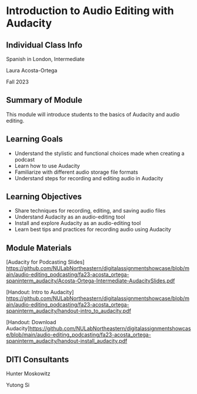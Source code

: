 <h1>Introduction to Audio Editing with Audacity</h1>
<h2>Individual Class Info</h2>

Spanish in London, Intermediate

Laura Acosta-Ortega

Fall 2023

<h2>Summary of Module</h2>

This module will introduce students to the basics of Audacity and audio editing.

<h2>Learning Goals</h2>

* Understand the stylistic and functional choices made when creating a podcast
* Learn how to use Audacity
* Familiarize with different audio storage file formats
* Understand steps for recording and editing audio in Audacity

<h2>Learning Objectives</h2>

* Share techniques for recording, editing, and saving audio files  
* Understand Audacity as an audio-editing tool
* Install and explore Audacity as an audio-editing tool
* Learn best tips and practices for recording audio using Audacity 

<h2>Module Materials</h2>

[Audacity for Podcasting Slides] https://github.com/NULabNortheastern/digitalassignmentshowcase/blob/main/audio-editing_podcasting/fa23-acosta_ortega-spaninterm_audacity/Acosta-Ortega-Intermediate-AudacitySlides.pdf

[Handout: Intro to Audacity] https://github.com/NULabNortheastern/digitalassignmentshowcase/blob/main/audio-editing_podcasting/fa23-acosta_ortega-spaninterm_audacity/handout-intro_to_audacity.pdf

[Handout: Download Audacity]https://github.com/NULabNortheastern/digitalassignmentshowcase/blob/main/audio-editing_podcasting/fa23-acosta_ortega-spaninterm_audacity/handout-install_audacity.pdf

<h2>DITI Consultants</h2>

Hunter Moskowitz

Yutong Si




